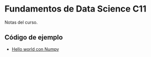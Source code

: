# Fundamentos de Data Science C11

Notas del curso.

## Código de ejemplo

- [Hello world con Numpy](./src/numpy_hello_world)
